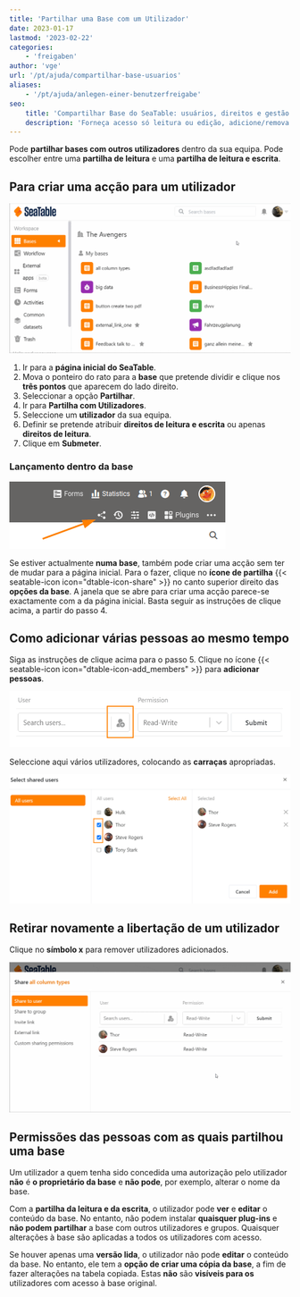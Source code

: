 ```yaml
---
title: 'Partilhar uma Base com um Utilizador'
date: 2023-01-17
lastmod: '2023-02-22'
categories:
    - 'freigaben'
author: 'vge'
url: '/pt/ajuda/compartilhar-base-usuarios'
aliases:
    - '/pt/ajuda/anlegen-einer-benutzerfreigabe'
seo:
    title: 'Compartilhar Base do SeaTable: usuários, direitos e gestão'
    description: 'Forneça acesso só leitura ou edição, adicione/remova usuários, configure direitos e controle a base compartilhada facilmente no SeaTable.'
---
```


Pode **partilhar bases com outros utilizadores** dentro da sua equipa. Pode escolher entre uma **partilha de leitura** e uma **partilha de leitura e escrita**.

## Para criar uma acção para um utilizador

![Criação de uma partilha do utilizador](images/Anlegen-einer-Benutzerfreigabe.gif)

1. Ir para a **página inicial do SeaTable**.
2. Mova o ponteiro do rato para a **base** que pretende dividir e clique nos **três pontos** que aparecem do lado direito.
3. Seleccionar a opção **Partilhar**.
4. Ir para **Partilha com Utilizadores**.
5. Seleccione um **utilizador** da sua equipa.
6. Definir se pretende atribuir **direitos de leitura e escrita** ou apenas **direitos de leitura**.
7. Clique em **Submeter**.

### Lançamento dentro da base

![Lançamento dentro da base](images/share-a-base.png)

Se estiver actualmente **numa base**, também pode criar uma acção sem ter de mudar para a página inicial. Para o fazer, clique no **ícone de partilha** {{< seatable-icon icon="dtable-icon-share" >}} no canto superior direito das **opções da base**. A janela que se abre para criar uma acção parece-se exactamente com a da página inicial. Basta seguir as instruções de clique acima, a partir do passo 4.

## Como adicionar várias pessoas ao mesmo tempo

Siga as instruções de clique acima para o passo 5. Clique no ícone {{< seatable-icon icon="dtable-icon-add\_members" >}} para **adicionar pessoas**.

![Criação de uma partilha personalizada para múltiplos utilizadores](images/Anlegen-einer-Benutzerdefinierten-Freigabe.png)

Seleccione aqui vários utilizadores, colocando as **carraças** apropriadas.

![](images/Anlegen-einer-Benutzerdefinierten-Freigabe-2.png)

## Retirar novamente a libertação de um utilizador

Clique no **símbolo x** para remover utilizadores adicionados.

![Revogar uma partilha do utilizador](images/entziehen-einer-Benutzerfreigabe.gif)

## Permissões das pessoas com as quais partilhou uma base

Um utilizador a quem tenha sido concedida uma autorização pelo utilizador **não** é **o proprietário da base** e **não pode**, por exemplo, alterar o nome da base.

Com a **partilha da leitura e da escrita**, o utilizador pode **ver** e **editar** o conteúdo da base. No entanto, não podem instalar **quaisquer plug-ins** e **não podem** **partilhar** a base com outros utilizadores e grupos. Quaisquer alterações à base são aplicadas a todos os utilizadores com acesso.

Se houver apenas uma **versão lida**, o utilizador não pode **editar** o conteúdo da base. No entanto, ele tem a **opção de criar uma cópia da base**, a fim de fazer alterações na tabela copiada. Estas **não** são **visíveis para os** utilizadores com acesso à base original.
